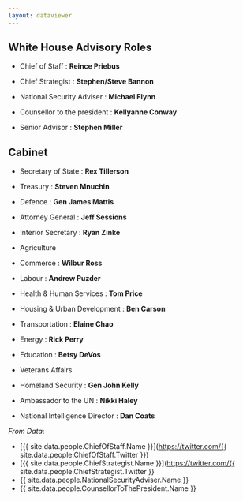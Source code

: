 ```yaml
---
layout: dataviewer
---
```


## White House Advisory Roles

- Chief of Staff : **Reince Priebus**
- Chief Strategist : **Stephen/Steve Bannon**
- National Security Adviser : **Michael Flynn**
- Counsellor to the president : **Kellyanne Conway**

- Senior Advisor : **Stephen Miller** 

## Cabinet

- Secretary of State : **Rex Tillerson**
- Treasury : **Steven Mnuchin**
- Defence : **Gen James Mattis**
- Attorney General : **Jeff Sessions**
- Interior Secretary : **Ryan Zinke**
- Agriculture
- Commerce : **Wilbur Ross**
- Labour : **Andrew Puzder**
- Health & Human Services : **Tom Price**
- Housing & Urban Development : **Ben Carson**
- Transportation : **Elaine Chao**
- Energy : **Rick Perry**
- Education : **Betsy DeVos**
- Veterans Affairs
- Homeland Security : **Gen John Kelly**

- Ambassador to the UN : **Nikki Haley**

- National Intelligence Director : **Dan Coats**

*From Data*:

- [{{ site.data.people.ChiefOfStaff.Name }}](https://twitter.com/{{ site.data.people.ChiefOfStaff.Twitter }})
- [{{ site.data.people.ChiefStrategist.Name }}](https://twitter.com/{{ site.data.people.ChiefStrategist.Twitter }}
- {{ site.data.people.NationalSecurityAdviser.Name }}
- {{ site.data.people.CounsellorToThePresident.Name }}

